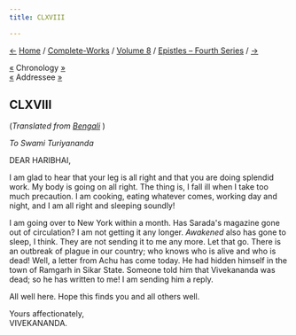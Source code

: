 ```yaml
---
title: CLXVIII

---
```

<div>

[←](167_joe.htm) [Home](../../../index.htm) /
[Complete-Works](../../complete_works.htm) / [Volume
8](../volume_8_contents.htm) / [Epistles – Fourth
Series](epistles_fourth_series_contents.htm) / [→](169_joe.htm)

  

[«](167_joe.htm) Chronology [»](169_joe.htm)  
[«](166_haribhai.htm) Addressee [»](184_turiyananda.htm)

## CLXVIII

(*Translated from [Bengali](b8450e8168.pdf)* )

*To Swami Turiyananda*

DEAR HARIBHAI,

I am glad to hear that your leg is all right and that you are doing
splendid work. My body is going on all right. The thing is, I fall ill
when I take too much precaution. I am cooking, eating whatever comes,
working day and night, and I am all right and sleeping soundly!

I am going over to New York within a month. Has Sarada's magazine gone
out of circulation? I am not getting it any longer. *Awakened* also has
gone to sleep, I think. They are not sending it to me any more. Let that
go. There is an outbreak of plague in our country; who knows who is
alive and who is dead! Well, a letter from Achu has come today. He had
hidden himself in the town of Ramgarh in Sikar State. Someone told him
that Vivekananda was dead; so he has written to me! I am sending him a
reply.

All well here. Hope this finds you and all others well.

Yours affectionately,  
VIVEKANANDA.

</div>

